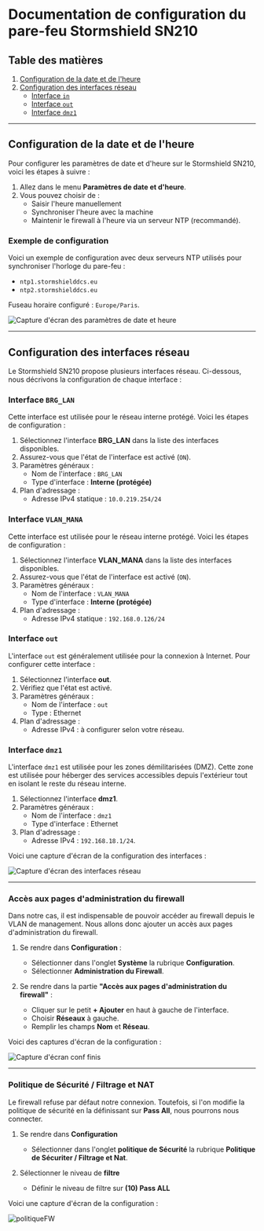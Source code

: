 # Documentation de configuration du pare-feu Stormshield SN210

## Table des matières
1. [Configuration de la date et de l'heure](#configuration-de-la-date-et-de-lheure)
2. [Configuration des interfaces réseau](#configuration-des-interfaces-réseau)
   - [Interface `in`](#interface-in)
   - [Interface `out`](#interface-out)
   - [Interface `dmz1`](#interface-dmz1)

---

## Configuration de la date et de l'heure

Pour configurer les paramètres de date et d'heure sur le Stormshield SN210, voici les étapes à suivre :

1. Allez dans le menu **Paramètres de date et d'heure**.
2. Vous pouvez choisir de :
   - Saisir l'heure manuellement
   - Synchroniser l'heure avec la machine
   - Maintenir le firewall à l'heure via un serveur NTP (recommandé).

### Exemple de configuration

Voici un exemple de configuration avec deux serveurs NTP utilisés pour synchroniser l'horloge du pare-feu :
- `ntp1.stormshielddcs.eu`
- `ntp2.stormshielddcs.eu`

Fuseau horaire configuré : `Europe/Paris`.

![Capture d'écran des paramètres de date et heure](https://raw.githubusercontent.com/PatrickDummans/Bourges2025/refs/heads/main/images/Confg%C3%A9n%C3%A9raleFW.png)

---

## Configuration des interfaces réseau

Le Stormshield SN210 propose plusieurs interfaces réseau. Ci-dessous, nous décrivons la configuration de chaque interface :

### Interface `BRG_LAN`

Cette interface est utilisée pour le réseau interne protégé. Voici les étapes de configuration :

1. Sélectionnez l'interface **BRG_LAN** dans la liste des interfaces disponibles.
2. Assurez-vous que l'état de l'interface est activé (`ON`).
3. Paramètres généraux :
   - Nom de l'interface : `BRG_LAN`
   - Type d'interface : **Interne (protégée)**
4. Plan d'adressage :
   - Adresse IPv4 statique : `10.0.219.254/24`

### Interface `VLAN_MANA`

Cette interface est utilisée pour le réseau interne protégé. Voici les étapes de configuration :

1. Sélectionnez l'interface **VLAN_MANA** dans la liste des interfaces disponibles.
2. Assurez-vous que l'état de l'interface est activé (`ON`).
3. Paramètres généraux :
   - Nom de l'interface : `VLAN_MANA`
   - Type d'interface : **Interne (protégée)**
4. Plan d'adressage :
   - Adresse IPv4 statique : `192.168.0.126/24`


### Interface `out`

L'interface `out` est généralement utilisée pour la connexion à Internet. Pour configurer cette interface :

1. Sélectionnez l'interface **out**.
2. Vérifiez que l'état est activé.
3. Paramètres généraux :
   - Nom de l'interface : `out`
   - Type : Ethernet
4. Plan d'adressage :
   - Adresse IPv4 : à configurer selon votre réseau.

### Interface `dmz1`

L'interface `dmz1` est utilisée pour les zones démilitarisées (DMZ). Cette zone est utilisée pour héberger des services accessibles depuis l'extérieur tout en isolant le reste du réseau interne.

1. Sélectionnez l'interface **dmz1**.
2. Paramètres généraux :
   - Nom de l'interface : `dmz1`
   - Type d'interface : Ethernet
3. Plan d'adressage :
   - Adresse IPv4 : `192.168.18.1/24`.

Voici une capture d'écran de la configuration des interfaces :

![Capture d'écran des interfaces réseau](https://raw.githubusercontent.com/PatrickDummans/Bourges2025/refs/heads/main/images/interfacesFW.png)

---

### Accès aux pages d'administration du firewall

Dans notre cas, il est indispensable de pouvoir accéder au firewall depuis le VLAN de management. Nous allons donc ajouter un accès aux pages d'administration du firewall.

1. Se rendre dans **Configuration** :
   - Sélectionner dans l'onglet **Système** la rubrique **Configuration**.
   - Sélectionner **Administration du Firewall**.

2. Se rendre dans la partie **"Accès aux pages d'administration du firewall"** :
   - Cliquer sur le petit **+ Ajouter** en haut à gauche de l'interface.
   - Choisir **Réseaux** à gauche.
   - Remplir les champs **Nom** et **Réseau**.

Voici des captures d'écran de la configuration :

![Capture d'écran conf finis ](https://raw.githubusercontent.com/PatrickDummans/Bourges2025/refs/heads/main/images/administrationFW.png)

---

### Politique de Sécurité / Filtrage et NAT

Le firewall refuse par défaut notre connexion. Toutefois, si l'on modifie la politique de sécurité en la définissant sur **Pass All**, nous pourrons nous connecter.

1. Se rendre dans **Configuration** 
   - Sélectionner dans l'onglet **politique de Sécurité** la rubrique **Politique de Sécuriter / Filtrage et Nat**.

2. Sélectionner le niveau de **filtre**
   - Définir le niveau de filtre sur **(10) Pass ALL**

Voici une capture d'écran de la configuration :

![politiqueFW](https://raw.githubusercontent.com/PatrickDummans/Bourges2025/refs/heads/main/images/politiqueFW.png)



